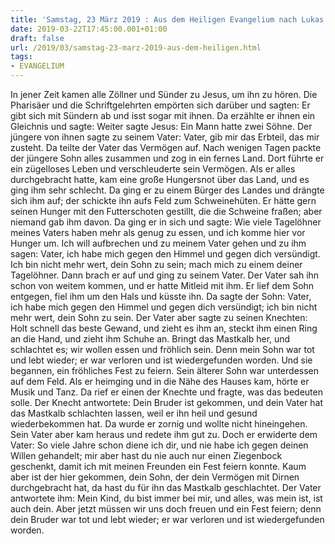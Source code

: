 ```yaml
---
title: 'Samstag, 23 März 2019 : Aus dem Heiligen Evangelium nach Lukas - Lk 15,1-3.11-32.'
date: 2019-03-22T17:45:00.001+01:00
draft: false
url: /2019/03/samstag-23-marz-2019-aus-dem-heiligen.html
tags: 
- EVANGELIUM
---
```


In jener Zeit kamen alle Zöllner und Sünder zu Jesus, um ihn zu hören. Die Pharisäer und die Schriftgelehrten empörten sich darüber und sagten: Er gibt sich mit Sündern ab und isst sogar mit ihnen. Da erzählte er ihnen ein Gleichnis und sagte: Weiter sagte Jesus: Ein Mann hatte zwei Söhne. Der jüngere von ihnen sagte zu seinem Vater: Vater, gib mir das Erbteil, das mir zusteht. Da teilte der Vater das Vermögen auf. Nach wenigen Tagen packte der jüngere Sohn alles zusammen und zog in ein fernes Land. Dort führte er ein zügelloses Leben und verschleuderte sein Vermögen. Als er alles durchgebracht hatte, kam eine große Hungersnot über das Land, und es ging ihm sehr schlecht. Da ging er zu einem Bürger des Landes und drängte sich ihm auf; der schickte ihn aufs Feld zum Schweinehüten. Er hätte gern seinen Hunger mit den Futterschoten gestillt, die die Schweine fraßen; aber niemand gab ihm davon. Da ging er in sich und sagte: Wie viele Tagelöhner meines Vaters haben mehr als genug zu essen, und ich komme hier vor Hunger um. Ich will aufbrechen und zu meinem Vater gehen und zu ihm sagen: Vater, ich habe mich gegen den Himmel und gegen dich versündigt. Ich bin nicht mehr wert, dein Sohn zu sein; mach mich zu einem deiner Tagelöhner. Dann brach er auf und ging zu seinem Vater. Der Vater sah ihn schon von weitem kommen, und er hatte Mitleid mit ihm. Er lief dem Sohn entgegen, fiel ihm um den Hals und küsste ihn. Da sagte der Sohn: Vater, ich habe mich gegen den Himmel und gegen dich versündigt; ich bin nicht mehr wert, dein Sohn zu sein. Der Vater aber sagte zu seinen Knechten: Holt schnell das beste Gewand, und zieht es ihm an, steckt ihm einen Ring an die Hand, und zieht ihm Schuhe an. Bringt das Mastkalb her, und schlachtet es; wir wollen essen und fröhlich sein. Denn mein Sohn war tot und lebt wieder; er war verloren und ist wiedergefunden worden. Und sie begannen, ein fröhliches Fest zu feiern. Sein älterer Sohn war unterdessen auf dem Feld. Als er heimging und in die Nähe des Hauses kam, hörte er Musik und Tanz. Da rief er einen der Knechte und fragte, was das bedeuten solle. Der Knecht antwortete: Dein Bruder ist gekommen, und dein Vater hat das Mastkalb schlachten lassen, weil er ihn heil und gesund wiederbekommen hat. Da wurde er zornig und wollte nicht hineingehen. Sein Vater aber kam heraus und redete ihm gut zu. Doch er erwiderte dem Vater: So viele Jahre schon diene ich dir, und nie habe ich gegen deinen Willen gehandelt; mir aber hast du nie auch nur einen Ziegenbock geschenkt, damit ich mit meinen Freunden ein Fest feiern konnte. Kaum aber ist der hier gekommen, dein Sohn, der dein Vermögen mit Dirnen durchgebracht hat, da hast du für ihn das Mastkalb geschlachtet. Der Vater antwortete ihm: Mein Kind, du bist immer bei mir, und alles, was mein ist, ist auch dein. Aber jetzt müssen wir uns doch freuen und ein Fest feiern; denn dein Bruder war tot und lebt wieder; er war verloren und ist wiedergefunden worden.